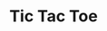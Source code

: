 ---
title: Tic Tac Toe
desc: The popular 2-person game of Tic Tac Toe implemented using Javascript.
techs:
    - html
    - css
    - less
    - javascript
    - jquery
source: https://github.com/cod3rguy/tic-tac-toe
demo: http://santak.xyz/phplab/tic-tac-toe/
---